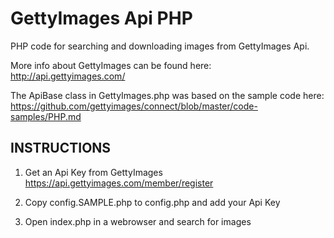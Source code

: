
GettyImages Api PHP 
========================

PHP code for searching and downloading images from GettyImages Api. 

More info about GettyImages can be found here:
http://api.gettyimages.com/

The ApiBase class in GettyImages.php was based on the sample code here:
https://github.com/gettyimages/connect/blob/master/code-samples/PHP.md

INSTRUCTIONS
------------

1. Get an Api Key from GettyImages
   https://api.gettyimages.com/member/register

2. Copy config.SAMPLE.php to config.php and add your Api Key 

3. Open index.php in a webrowser and search for images 


